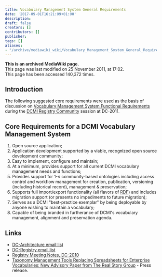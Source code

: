 ```yaml
---
title: Vocabulary Management System General Requirements
date: '2017-09-01T16:21:09+01:00'
description: 
draft: false
creators: []
contributors: []
publisher: 
tags: []
aliases:
- "/archive/mediawiki_wiki/Vocabulary_Management_System_General_Requirements.html"
---
```


 **This is an archived MediaWiki page.**  
This page was last modified on 25 November 2011, at 17:02.  
This page has been accessed 140,372 times.

## Introduction 

The following suggested core requirements were used as the basis of discussion on [Vocabulary Management System Functional Requirements](/archive/mediawiki_wiki/Vocabulary_Management_System_Functional_Requirements "Vocabulary Management System Functional Requirements") during the [DCMI Registry Community](http://www.dublincore.org/groups/registry/) session at DC-2011.

## Core Requirements for a DCMI Vocabulary Management System 

1. Open source application;
2. Application development supported by a viable, recognized open source development community;
3. Easy to implement, configure and maintain;
4. At a minimum, provides support for all current DCMI vocabulary management needs and functions;
5. Provides support for 1-_n_ community-based ontologies including access control and workflow management for creation, publication, versioning (including historical record), management & preservation;
6. Supports full import/export functionality (all flavors of [RDF](http://www.w3.org/RDF/)) and includes migration support (or presents no impediments to future migration);
7. Serves as a DCMI "best-practice exemplar" by being deployable by anyone wishing to maintain a vocabulary;
8. Capable of being branded in furtherance of DCMI's vocabulary management, alignment and preservation agenda.

## Links 

- [DC-Architecture email list](http://www.jiscmail.ac.uk/lists/dc-architecture.html)
- [DC-Registry email list](http://www.jiscmail.ac.uk/lists/dc-registry.html)
- [Registry Meeting Notes, DC-2010](http://wiki.metadataregistry.org/Registry_Meeting_Notes%2C_DC-2010)
- [Taxonomy Management Tools Replacing Spreadsheets for Enterprise Vocabularies: New Advisory Paper from The Real Story Group](http://www.prweb.com/releases/2011/11/prweb8954544.htm) - Press release.

